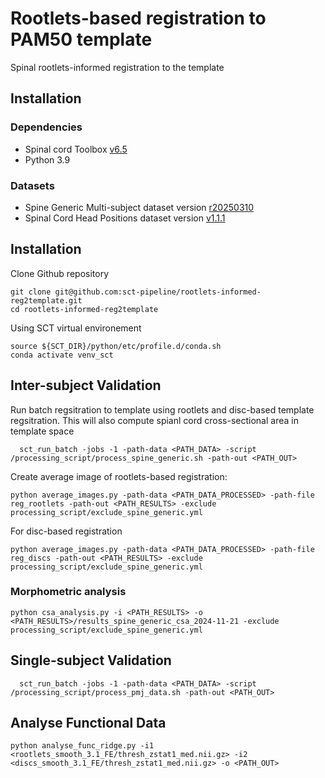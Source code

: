 # Rootlets-based registration to PAM50 template
Spinal rootlets-informed registration to the template
## Installation
### Dependencies
* Spinal cord Toolbox [v6.5](https://github.com/spinalcordtoolbox/spinalcordtoolbox/releases/tag/6.5)
* Python 3.9
### Datasets
* Spine Generic Multi-subject dataset version [r20250310](https://github.com/spine-generic/data-multi-subject/releases/tag/r20250310)
* Spinal Cord Head Positions dataset version [v1.1.1](https://openneuro.org/datasets/ds004507/versions/1.1.1)
## Installation
Clone Github repository
```
git clone git@github.com:sct-pipeline/rootlets-informed-reg2template.git
cd rootlets-informed-reg2template
```

Using SCT virtual environement
```
source ${SCT_DIR}/python/etc/profile.d/conda.sh
conda activate venv_sct
```
## Inter-subject Validation
Run batch regsitration to template using rootlets and disc-based template regsitration. This will also compute spianl cord cross-sectional area in template space
```
  sct_run_batch -jobs -1 -path-data <PATH_DATA> -script /processing_script/process_spine_generic.sh -path-out <PATH_OUT>
```
Create average image of rootlets-based registration:
```
python average_images.py -path-data <PATH_DATA_PROCESSED> -path-file reg_rootlets -path-out <PATH_RESULTS> -exclude processing_script/exclude_spine_generic.yml 
```
For disc-based registration
```
python average_images.py -path-data <PATH_DATA_PROCESSED> -path-file reg_discs -path-out <PATH_RESULTS> -exclude processing_script/exclude_spine_generic.yml 
```

### Morphometric analysis

```
python csa_analysis.py -i <PATH_RESULTS> -o <PATH_RESULTS>/results_spine_generic_csa_2024-11-21 -exclude processing_script/exclude_spine_generic.yml
```
## Single-subject Validation

```
  sct_run_batch -jobs -1 -path-data <PATH_DATA> -script /processing_script/process_pmj_data.sh -path-out <PATH_OUT>
```

## Analyse Functional Data

```
python analyse_func_ridge.py -i1 <rootlets_smooth_3.1_FE/thresh_zstat1_med.nii.gz> -i2 <discs_smooth_3.1_FE/thresh_zstat1_med.nii.gz> -o <PATH_OUT>
```
